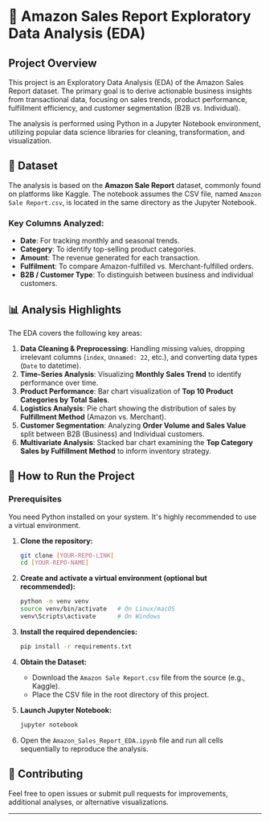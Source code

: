 # 🛒 Amazon Sales Report Exploratory Data Analysis (EDA)

## Project Overview

This project is an Exploratory Data Analysis (EDA) of the Amazon Sales Report dataset. The primary goal is to derive actionable business insights from transactional data, focusing on sales trends, product performance, fulfillment efficiency, and customer segmentation (B2B vs. Individual).

The analysis is performed using Python in a Jupyter Notebook environment, utilizing popular data science libraries for cleaning, transformation, and visualization.

## 💾 Dataset

The analysis is based on the **Amazon Sale Report** dataset, commonly found on platforms like Kaggle. The notebook assumes the CSV file, named `Amazon Sale Report.csv`, is located in the same directory as the Jupyter Notebook.

### Key Columns Analyzed:
* **Date**: For tracking monthly and seasonal trends.
* **Category**: To identify top-selling product categories.
* **Amount**: The revenue generated for each transaction.
* **Fulfilment**: To compare Amazon-fulfilled vs. Merchant-fulfilled orders.
* **B2B / Customer Type**: To distinguish between business and individual customers.

## 📊 Analysis Highlights

The EDA covers the following key areas:

1.  **Data Cleaning & Preprocessing**: Handling missing values, dropping irrelevant columns (`index`, `Unnamed: 22`, etc.), and converting data types (`Date` to datetime).
2.  **Time-Series Analysis**: Visualizing **Monthly Sales Trend** to identify performance over time.
3.  **Product Performance**: Bar chart visualization of **Top 10 Product Categories by Total Sales**.
4.  **Logistics Analysis**: Pie chart showing the distribution of sales by **Fulfillment Method** (Amazon vs. Merchant).
5.  **Customer Segmentation**: Analyzing **Order Volume and Sales Value** split between B2B (Business) and Individual customers.
6.  **Multivariate Analysis**: Stacked bar chart examining the **Top Category Sales by Fulfillment Method** to inform inventory strategy.

## 🚀 How to Run the Project

### Prerequisites

You need Python installed on your system. It's highly recommended to use a virtual environment.

1.  **Clone the repository:**
    ```bash
    git clone [YOUR-REPO-LINK]
    cd [YOUR-REPO-NAME]
    ```

2.  **Create and activate a virtual environment (optional but recommended):**
    ```bash
    python -m venv venv
    source venv/bin/activate   # On Linux/macOS
    venv\Scripts\activate      # On Windows
    ```

3.  **Install the required dependencies:**
    ```bash
    pip install -r requirements.txt
    ```

4.  **Obtain the Dataset:**
    * Download the `Amazon Sale Report.csv` file from the source (e.g., Kaggle).
    * Place the CSV file in the root directory of this project.

5.  **Launch Jupyter Notebook:**
    ```bash
    jupyter notebook
    ```

6.  Open the `Amazon_Sales_Report_EDA.ipynb` file and run all cells sequentially to reproduce the analysis.

## 🤝 Contributing

Feel free to open issues or submit pull requests for improvements, additional analyses, or alternative visualizations.

---